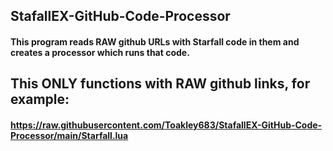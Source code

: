 ## StafallEX-GitHub-Code-Processor
#### This program reads RAW github URLs with Starfall code in them and creates a processor which runs that code.

## This ONLY functions with RAW github links, for example: 

#### https://raw.githubusercontent.com/Toakley683/StafallEX-GitHub-Code-Processor/main/Starfall.lua
